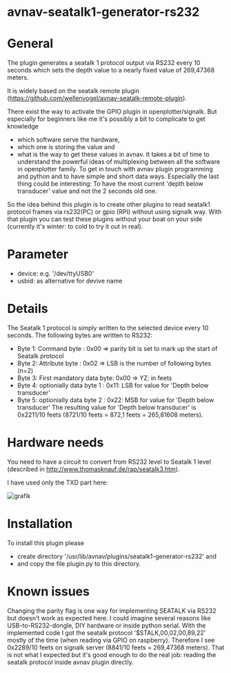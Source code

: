 # avnav-seatalk1-generator-rs232

# General

The plugin generates a seatalk 1 protocol output via RS232 every 10 seconds which sets the depth value to a nearly fixed value of 269,47368 meters.

It is widely based on the seatalk remote plugin (https://github.com/wellenvogel/avnav-seatalk-remote-plugin).

There exist the way to activate the GPIO plugin in openplotter/signalk.
But especially for beginners like me it's possibly a bit to complicate to get knowledge 
- which software serve the hardware, 
- which one is storing the value and 
- what is the way to get these values in avnav.
It takes a bit of time to understand the powerful ideas of multiplexing between all the software in openplotter family.
To get in touch with avnav plugin programming and python and to have simple and short data ways.
Especially the last thing could be interesting: To have the most current 'depth below transducer' value and not the 2 seconds old one.

So the idea behind this plugin is to create other plugins to read seatalk1 protocol frames via rs232(PC) or gpio (RPI) without using signalk way.
With that plugin you can test these plugins without your boat on your side (currently it's winter: to cold to try it out in real).

# Parameter

- device: e.g. '/dev/ttyUSB0'
- usbid: as alternative for devive name

# Details

The Seatalk 1 protocol is simply written to the selected device every 10 seconds.
The following bytes are written to RS232:
- Byte 1: Command byte             : 0x00 => parity bit is set to mark up the start of Seatalk protocol
- Byte 2: Attribute byte           : 0x02 => LSB is the number of following bytes (n=2)
- Byte 3: First mandatory data byte: 0x00 => YZ: in feets
- Byte 4: optionially data byte 1  : 0x11: LSB for value for 'Depth below transducer'
- Byte 5: optionially data byte 2  : 0x22: MSB for value for 'Depth below transducer'
The resulting value for 'Depth below transducer' is 0x2211/10 feets (8721/10 feets = 872,1 feets = 265,81608 meters).

# Hardware needs
You need to have a circuit to convert from RS232 level to Seatalk 1 level (described in http://www.thomasknauf.de/rap/seatalk3.htm).

I have used only the TXD part here:

![grafik](https://user-images.githubusercontent.com/98450191/153364093-61c8a10d-0b68-42a2-8dae-0e706e0a035f.png)


# Installation

To install this plugin please 
- create directory '/usr/lib/avnav/plugins/seatalk1-generator-rs232' and 
- and copy the file plugin.py to this directory.

# Known issues
Changing the parity flag is one way for implementing SEATALK via RS232 but doesn't work as expected here. 
I could imagine several reasons like USB-to-RS232-dongle, DIY hardware or inside python serial.
With the implemented code I got the seatalk protocol '$STALK,00,02,00,89,22' mostly of the time (when reading via GPIO on raspberry). 
Therefore I see 0x2289/10 feets on signalk server (8841/10 feets = 269,47368 meters).
That is not what I expected but it's good enough to do the real job: reading the seatalk protocol inside avnav plugin directly.
